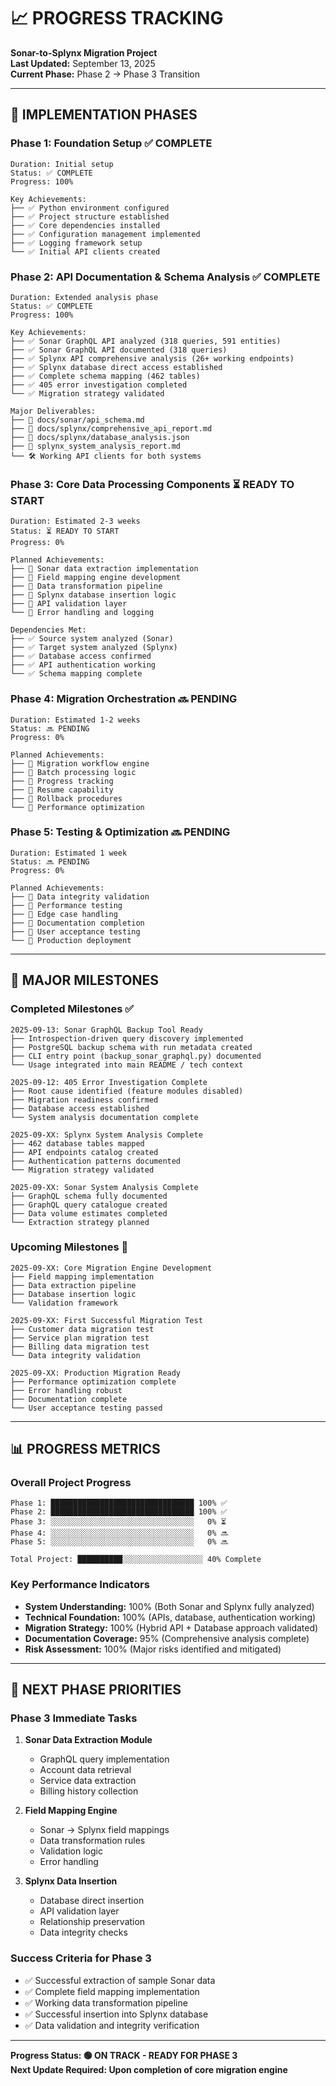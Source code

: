 # 📈 PROGRESS TRACKING
**Sonar-to-Splynx Migration Project**  
**Last Updated:** September 13, 2025  
**Current Phase:** Phase 2 → Phase 3 Transition

---

## 🎯 **IMPLEMENTATION PHASES**

### **Phase 1: Foundation Setup** ✅ COMPLETE
```
Duration: Initial setup
Status: ✅ COMPLETE
Progress: 100%

Key Achievements:
├── ✅ Python environment configured
├── ✅ Project structure established  
├── ✅ Core dependencies installed
├── ✅ Configuration management implemented
├── ✅ Logging framework setup
└── ✅ Initial API clients created
```

### **Phase 2: API Documentation & Schema Analysis** ✅ COMPLETE
```
Duration: Extended analysis phase
Status: ✅ COMPLETE  
Progress: 100%

Key Achievements:
├── ✅ Sonar GraphQL API analyzed (318 queries, 591 entities)
├── ✅ Sonar GraphQL API documented (318 queries)
├── ✅ Splynx API comprehensive analysis (26+ working endpoints)
├── ✅ Splynx database direct access established
├── ✅ Complete schema mapping (462 tables)
├── ✅ 405 error investigation completed
└── ✅ Migration strategy validated

Major Deliverables:
├── 📄 docs/sonar/api_schema.md
├── 📄 docs/splynx/comprehensive_api_report.md
├── 📄 docs/splynx/database_analysis.json
├── 📄 splynx_system_analysis_report.md
└── 🛠️ Working API clients for both systems
```

### **Phase 3: Core Data Processing Components** ⏳ READY TO START
```
Duration: Estimated 2-3 weeks
Status: ⏳ READY TO START
Progress: 0%

Planned Achievements:
├── 🔄 Sonar data extraction implementation
├── 🔄 Field mapping engine development
├── 🔄 Data transformation pipeline
├── 🔄 Splynx database insertion logic
├── 🔄 API validation layer
└── 🔄 Error handling and logging

Dependencies Met:
├── ✅ Source system analyzed (Sonar)
├── ✅ Target system analyzed (Splynx)
├── ✅ Database access confirmed
├── ✅ API authentication working
└── ✅ Schema mapping complete
```

### **Phase 4: Migration Orchestration** 🔜 PENDING
```
Duration: Estimated 1-2 weeks
Status: 🔜 PENDING
Progress: 0%

Planned Achievements:
├── 🔄 Migration workflow engine
├── 🔄 Batch processing logic
├── 🔄 Progress tracking
├── 🔄 Resume capability
├── 🔄 Rollback procedures
└── 🔄 Performance optimization
```

### **Phase 5: Testing & Optimization** 🔜 PENDING
```
Duration: Estimated 1 week
Status: 🔜 PENDING
Progress: 0%

Planned Achievements:
├── 🔄 Data integrity validation
├── 🔄 Performance testing
├── 🔄 Edge case handling
├── 🔄 Documentation completion
├── 🔄 User acceptance testing
└── 🔄 Production deployment
```

---

## 🚀 **MAJOR MILESTONES**

### **Completed Milestones** ✅
```
2025-09-13: Sonar GraphQL Backup Tool Ready
├── Introspection-driven query discovery implemented
├── PostgreSQL backup schema with run metadata created
├── CLI entry point (backup_sonar_graphql.py) documented
└── Usage integrated into main README / tech context

2025-09-12: 405 Error Investigation Complete
├── Root cause identified (feature modules disabled)
├── Migration readiness confirmed
├── Database access established
└── System analysis documentation complete

2025-09-XX: Splynx System Analysis Complete
├── 462 database tables mapped
├── API endpoints catalog created
├── Authentication patterns documented
└── Migration strategy validated

2025-09-XX: Sonar System Analysis Complete
├── GraphQL schema fully documented
├── GraphQL query catalogue created
├── Data volume estimates completed
└── Extraction strategy planned
```

### **Upcoming Milestones** 🎯
```
2025-09-XX: Core Migration Engine Development
├── Field mapping implementation
├── Data extraction pipeline
├── Database insertion logic
└── Validation framework

2025-09-XX: First Successful Migration Test
├── Customer data migration test
├── Service plan migration test
├── Billing data migration test
└── Data integrity validation

2025-09-XX: Production Migration Ready
├── Performance optimization complete
├── Error handling robust
├── Documentation complete
└── User acceptance testing passed
```

---

## 📊 **PROGRESS METRICS**

### **Overall Project Progress**
```
Phase 1: ████████████████████████████████ 100% ✅
Phase 2: ████████████████████████████████ 100% ✅
Phase 3: ░░░░░░░░░░░░░░░░░░░░░░░░░░░░░░░░   0% ⏳
Phase 4: ░░░░░░░░░░░░░░░░░░░░░░░░░░░░░░░░   0% 🔜
Phase 5: ░░░░░░░░░░░░░░░░░░░░░░░░░░░░░░░░   0% 🔜

Total Project: ██████████░░░░░░░░░░░░░░░░░░ 40% Complete
```

### **Key Performance Indicators**
- **System Understanding:** 100% (Both Sonar and Splynx fully analyzed)
- **Technical Foundation:** 100% (APIs, database, authentication working)
- **Migration Strategy:** 100% (Hybrid API + Database approach validated)
- **Documentation Coverage:** 95% (Comprehensive analysis complete)
- **Risk Assessment:** 100% (Major risks identified and mitigated)

---

## 🎯 **NEXT PHASE PRIORITIES**

### **Phase 3 Immediate Tasks**
1. **Sonar Data Extraction Module**
   - GraphQL query implementation
   - Account data retrieval
   - Service data extraction
   - Billing history collection

2. **Field Mapping Engine**
   - Sonar → Splynx field mappings
   - Data transformation rules
   - Validation logic
   - Error handling

3. **Splynx Data Insertion**
   - Database direct insertion
   - API validation layer
   - Relationship preservation
   - Data integrity checks

### **Success Criteria for Phase 3**
- ✅ Successful extraction of sample Sonar data
- ✅ Complete field mapping implementation
- ✅ Working data transformation pipeline
- ✅ Successful insertion into Splynx database
- ✅ Data validation and integrity verification

---

**Progress Status: 🟢 ON TRACK - READY FOR PHASE 3**  
**Next Update Required: Upon completion of core migration engine**
